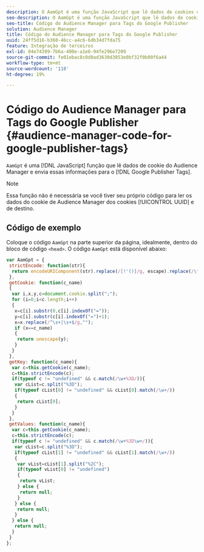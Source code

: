 ```yaml
---
description: O AamGpt é uma função JavaScript que lê dados de cookies do Audience Manager e envia essas informações para as Tags do Google Publisher.
seo-description: O AamGpt é uma função JavaScript que lê dados de cookies do Audience Manager e envia essas informações para as Tags do Google Publisher.
seo-title: Código do Audience Manager para Tags do Google Publisher
solution: Audience Manager
title: Código do Audience Manager para Tags do Google Publisher
uuid: 24ff5d16-b360-46cc-a4c6-6db34d7fda75
feature: Integração de terceiros
exl-id: 04e74399-7b6a-400e-a1e6-94fe296e7209
source-git-commit: fe01ebac8c0d0ad3630d3853e0bf32f0b00f6a44
workflow-type: tm+mt
source-wordcount: '118'
ht-degree: 19%

---
```


# Código do Audience Manager para Tags do Google Publisher {#audience-manager-code-for-google-publisher-tags}

`AamGpt` é uma  [!DNL JavaScript] função que lê dados de cookie do Audience Manager e envia essas informações para o  [!DNL Google Publisher Tags].

>[!NOTE]
>
>Essa função não é necessária se você tiver seu próprio código para ler os dados do cookie de Audience Manager dos cookies [!UICONTROL UUID] e de destino.

## Código de exemplo

Coloque o código `AamGpt` na parte superior da página, idealmente, dentro do bloco de código `<head>`. O código `AamGpt` está disponível abaixo:

```js
var AamGpt = {  
 strictEncode: function(str){ 
  return encodeURIComponent(str).replace(/[!'()]/g, escape).replace(/\*/g, "%2A"); 
 }, 
 getCookie: function(c_name) 
 { 
  var i,x,y,c=document.cookie.split(";"); 
  for (i=0;i<c.length;i++) 
  { 
   x=c[i].substr(0,c[i].indexOf("=")); 
   y=c[i].substr(c[i].indexOf("=")+1); 
   x=x.replace(/^\s+|\s+$/g,""); 
   if (x==c_name) 
   { 
    return unescape(y); 
   } 
  } 
 }, 
 getKey: function(c_name){ 
  var c=this.getCookie(c_name); 
  c=this.strictEncode(c); 
  if(typeof c != "undefined" && c.match(/\w+%3D/)){ 
   var cList=c.split("%3D"); 
   if(typeof cList[0] != "undefined" && cList[0].match(/\w+/)) 
   { 
    return cList[0]; 
   } 
  }  
 }, 
 getValues: function(c_name){ 
  var c=this.getCookie(c_name); 
  c=this.strictEncode(c); 
  if(typeof c != "undefined" && c.match(/\w+%3D\w+/)){ 
   var cList=c.split("%3D"); 
   if(typeof cList[1] != "undefined" && cList[1].match(/\w+/)) 
   { 
    var vList=cList[1].split("%2C"); 
    if(typeof vList[0] != "undefined") 
    { 
     return vList; 
    } else { 
     return null; 
    }    
   } else { 
    return null; 
   } 
  } else { 
   return null; 
  } 
 } 
};
```
